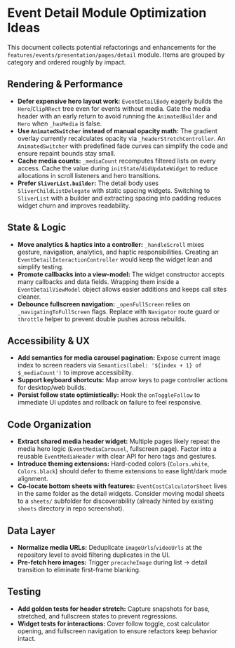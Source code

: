 # Event Detail Module Optimization Ideas

This document collects potential refactorings and enhancements for the `features/events/presentation/pages/detail` module. Items are grouped by category and ordered roughly by impact.

## Rendering & Performance
- **Defer expensive hero layout work:** `EventDetailBody` eagerly builds the `Hero`/`ClipRRect` tree even for events without media. Gate the media header with an early return to avoid running the `AnimatedBuilder` and `Hero` when `_hasMedia` is false.
- **Use `AnimatedSwitcher` instead of manual opacity math:** The gradient overlay currently recalculates opacity via `_headerStretchController`. An `AnimatedSwitcher` with predefined fade curves can simplify the code and ensure repaint bounds stay small.
- **Cache media counts:** `_mediaCount` recomputes filtered lists on every access. Cache the value during `initState`/`didUpdateWidget` to reduce allocations in scroll listeners and hero transitions.
- **Prefer `SliverList.builder`:** The detail body uses `SliverChildListDelegate` with static spacing widgets. Switching to `SliverList` with a builder and extracting spacing into padding reduces widget churn and improves readability.

## State & Logic
- **Move analytics & haptics into a controller:** `_handleScroll` mixes gesture, navigation, analytics, and haptic responsibilities. Creating an `EventDetailInteractionController` would keep the widget lean and simplify testing.
- **Promote callbacks into a view-model:** The widget constructor accepts many callbacks and data fields. Wrapping them inside a `EventDetailViewModel` object allows easier additions and keeps call sites cleaner.
- **Debounce fullscreen navigation:** `_openFullScreen` relies on `_navigatingToFullScreen` flags. Replace with `Navigator` route guard or `throttle` helper to prevent double pushes across rebuilds.

## Accessibility & UX
- **Add semantics for media carousel pagination:** Expose current image index to screen readers via `Semantics(label: '${index + 1} of $_mediaCount')` to improve accessibility.
- **Support keyboard shortcuts:** Map arrow keys to page controller actions for desktop/web builds.
- **Persist follow state optimistically:** Hook the `onToggleFollow` to immediate UI updates and rollback on failure to feel responsive.

## Code Organization
- **Extract shared media header widget:** Multiple pages likely repeat the media hero logic (`EventMediaCarousel`, fullscreen page). Factor into a reusable `EventMediaHeader` with clear API for hero tags and gestures.
- **Introduce theming extensions:** Hard-coded colors (`Colors.white`, `Colors.black`) should defer to theme extensions to ease light/dark mode alignment.
- **Co-locate bottom sheets with features:** `EventCostCalculatorSheet` lives in the same folder as the detail widgets. Consider moving modal sheets to a `sheets/` subfolder for discoverability (already hinted by existing `sheets` directory in repo screenshot).

## Data Layer
- **Normalize media URLs:** Deduplicate `imageUrls`/`videoUrls` at the repository level to avoid filtering duplicates in the UI.
- **Pre-fetch hero images:** Trigger `precacheImage` during list -> detail transition to eliminate first-frame blanking.

## Testing
- **Add golden tests for header stretch:** Capture snapshots for base, stretched, and fullscreen states to prevent regressions.
- **Widget tests for interactions:** Cover follow toggle, cost calculator opening, and fullscreen navigation to ensure refactors keep behavior intact.

